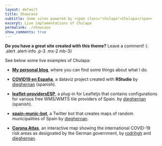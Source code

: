 ```yaml
---
layout: default
title: Showcase
subtitle: Some sites powered by <span class="chulapa">Chulapa</span>
excerpt: Live implementations of Chulapa
permalink: ./showcase
show_comments: true
---
```


**Do you have a great site created with this theme?** Leave a comment!
{: .alert .alert-info .p-3 .mx-2 mb-3}

See below some live examples of <span class="chulapa">Chulapa</span>:

- **[My personal blog](https://dieghernan.github.io/)**, where you can find some things about what I do.


- **[COVID19 en España](https://dieghernan.github.io/COVID19/)**, a dataviz project created with **RStudio** by [dieghernan](https://github.com/dieghernan) (spanish). 

- **[leaflet-providersESP](https://dieghernan.github.io/leaflet-providersESP/)**, a plug-in for Leafletjs that contains configurations for various free WMS/WMTS tile providers of Spain. by [dieghernan](https://github.com/dieghernan) (spanish). 

- **[spain-munic-bot](https://dieghernan.github.io/spain-munic-bot/)**, a Twitter bot that creates maps of random municipalities of Spain by [dieghernan](https://github.com/dieghernan).

- **[Corona Atlas](https://corona-atlas.de/)**, an interactive map showing the international COVID-19 risk areas as designated by the German government, by [rodrihgh](https://github.com/rodrihgh/) and [dieghernan](https://github.com/dieghernan).


